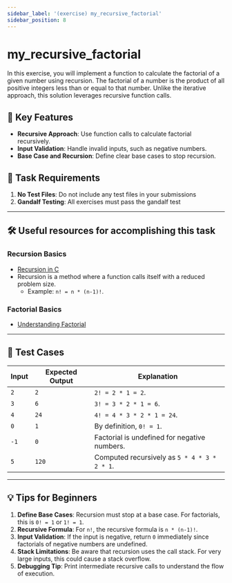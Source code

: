 ```yaml
---
sidebar_label: '(exercise) my_recursive_factorial'
sidebar_position: 8
---
```


# my_recursive_factorial

In this exercise, you will implement a function to calculate the factorial of a given number using recursion. The factorial of a number is the product of all positive integers less than or equal to that number. Unlike the iterative approach, this solution leverages recursive function calls.

## 🚀 Key Features

- **Recursive Approach**: Use function calls to calculate factorial recursively.
- **Input Validation**: Handle invalid inputs, such as negative numbers.
- **Base Case and Recursion**: Define clear base cases to stop recursion.

## 📝 Task Requirements

1. **No Test Files**: Do not include any test files in your submissions
2. **Gandalf Testing**: All exercises must pass the gandalf test

---

## 🛠️ Useful resources for accomplishing this task

### Recursion Basics
- [Recursion in C](https://www.geeksforgeeks.org/recursion/)
- Recursion is a method where a function calls itself with a reduced problem size.
  - Example: `n! = n * (n-1)!`.

### Factorial Basics
- [Understanding Factorial](https://www.mathsisfun.com/numbers/factorial.html)

---

## 🧪 Test Cases

| Input   | Expected Output | Explanation                                     |
|---------|-----------------|-------------------------------------------------|
| `2`     | `2`             | `2! = 2 * 1 = 2`.                              |
| `3`     | `6`             | `3! = 3 * 2 * 1 = 6`.                          |
| `4`     | `24`            | `4! = 4 * 3 * 2 * 1 = 24`.                     |
| `0`     | `1`             | By definition, `0! = 1`.                       |
| `-1`    | `0`             | Factorial is undefined for negative numbers.   |
| `5`     | `120`           | Computed recursively as `5 * 4 * 3 * 2 * 1`.   |

---

## 💡 Tips for Beginners
1. **Define Base Cases**: Recursion must stop at a base case. For factorials, this is `0! = 1` or `1! = 1`.
2. **Recursive Formula**: For `n!`, the recursive formula is `n * (n-1)!`.
3. **Input Validation**: If the input is negative, return `0` immediately since factorials of negative numbers are undefined.
4. **Stack Limitations**: Be aware that recursion uses the call stack. For very large inputs, this could cause a stack overflow.
5. **Debugging Tip**: Print intermediate recursive calls to understand the flow of execution.